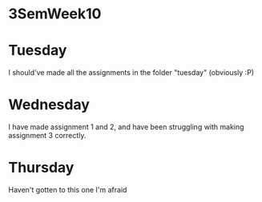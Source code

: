 # 3SemWeek10

# Tuesday
I should've made all the assignments in the folder "tuesday" (obviously :P)

# Wednesday 
I have made assignment 1 and 2, and have been struggling with making assignment 3 correctly.

# Thursday
Haven't gotten to this one I'm afraid
